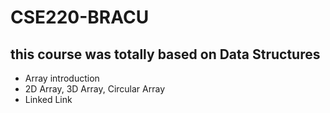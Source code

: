 # CSE220-BRACU
## this course was totally based on Data Structures

- Array introduction
- 2D Array, 3D Array, Circular Array
- Linked Link
